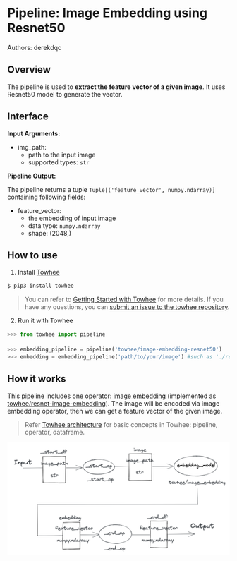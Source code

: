 # Pipeline: Image Embedding using Resnet50

Authors: derekdqc

## Overview

The pipeline is used to **extract the feature vector of a given image**. It uses Resnet50 model to generate the vector.

## Interface

**Input Arguments:**

- img_path:
  - path to the input image
  - supported types: `str`

**Pipeline Output:**

The pipeline returns a tuple `Tuple[('feature_vector', numpy.ndarray)]` containing following fields:

- feature_vector:
  - the embedding of input image
  - data type: `numpy.ndarray`
  - shape: (2048,)
## How to use

1. Install [Towhee](https://github.com/towhee-io/towhee)

```bash
$ pip3 install towhee
```

> You can refer to [Getting Started with Towhee](https://towhee.io/) for more details. If you have any questions, you can [submit an issue to the towhee repository](https://github.com/towhee-io/towhee/issues).

2. Run it with Towhee

```python
>>> from towhee import pipeline

>>> embedding_pipeline = pipeline('towhee/image-embedding-resnet50')
>>> embedding = embedding_pipeline('path/to/your/image') #such as './readme_res/pipeline.png'
```

## How it works

This pipeline includes one operator: [image embedding](https://hub.towhee.io/towhee/image-embedding-operator-template) (implemented as [towhee/resnet-image-embedding](https://hub.towhee.io/towhee/resnet-image-embedding)). The image will be encoded via image embedding operator, then we can get a feature vector of the given image.


> Refer [Towhee architecture](https://github.com/towhee-io/towhee#towhee-architecture) for basic concepts in Towhee: pipeline, operator, dataframe.

![img](./readme_res/pipeline.png)
